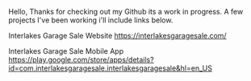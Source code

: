 Hello, Thanks for checking out my Github its a work in progress. A few projects I've been working i'll include links below.


Interlakes Garage Sale Website
https://interlakesgaragesale.com/


Interlakes Garage Sale Mobile App
https://play.google.com/store/apps/details?id=com.interlakesgaragesale.interlakesgaragesale&hl=en_US
